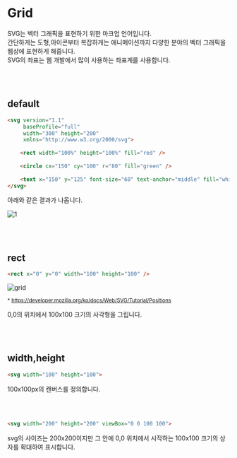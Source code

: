# Grid

SVG는 벡터 그래픽을 표현하기 위한 마크업 언어입니다. <br>
간단하게는 도형,아이콘부터 복잡하게는 애니메이션까지 다양한 분야의 벡터 그래픽을 <br>
웹상에 표현하게 해줍니다. <br>
SVG의 좌표는 웹 개발에서 많이 사용하는 좌표계를 사용합니다.

<br><br>

## default
```html
<svg version="1.1"
     baseProfile="full"
     width="300" height="200"
     xmlns="http://www.w3.org/2000/svg">
	
	<rect width="100%" height="100%" fill="red" />	
	
	<circle cx="150" cy="100" r="80" fill="green" />
	
	<text x="150" y="125" font-size="60" text-anchor="middle" fill="white">SVG</text>
</svg>
```

아래와 같은 결과가 나옵니다.

![1](https://user-images.githubusercontent.com/7742074/117831401-7b256000-b2af-11eb-8aaa-a303efa8a44a.gif)

<br><br>

## rect

```html
<rect x="0" y="0" width="100" height="100" />
```

![grid](https://developer.mozilla.org/@api/deki/files/78/=Canvas_default_grid.png)

<sub>* https://developer.mozilla.org/ko/docs/Web/SVG/Tutorial/Positions </sub>


0,0의 위치에서 100x100 크기의 사각형을 그립니다.

<br><br>

## width,height

```html
<svg width="100" height="100">
```

100x100px의 캔버스를 정의합니다.

<br><br>

```html
<svg width="200" height="200" viewBox="0 0 100 100">
```

svg의 사이즈는 200x200이지만 그 안에 0,0 위치에서 시작하는
100x100 크기의 상자를 확대하여 표시합니다.